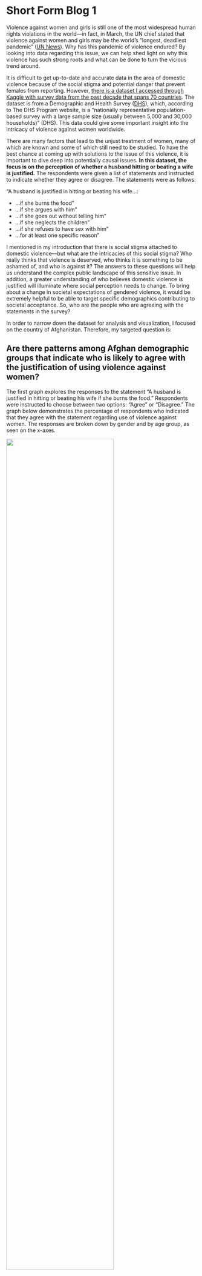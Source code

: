 # Short Form Blog 1
Violence against women and girls is still one of the most widespread human rights violations in the world––in fact, in March, the UN chief stated that violence against women and girls may be the world’s “longest, deadliest pandemic” ([UN News](https://news.un.org/en/story/2022/03/1114472
)). Why has this pandemic of violence endured? By looking into data regarding this issue, we can help shed light on why this violence has such strong roots and what can be done to turn the vicious trend around.

It is difficult to get up-to-date and accurate data in the area of domestic violence because of the social stigma and potential danger that prevent females from reporting. However, [there is a dataset I accessed through Kaggle with survey data from the past decade that spans 70 countries](https://www.kaggle.com/datasets/andrewmvd/violence-against-women-and-girls). The dataset is from a Demographic and Health Survey ([DHS](https://dhsprogram.com/data/data-collection.cfm
)), which, according to The DHS Program website, is a “nationally representative population-based survey with a large sample size (usually between 5,000 and 30,000 households)” (DHS). This data could give some important insight into the intricacy of violence against women worldwide.

There are many factors that lead to the unjust treatment of women, many of which are known and some of which still need to be studied. To have the best chance at coming up with solutions to the issue of this violence, it is important to dive deep into potentially causal issues. **In this dataset, the focus is on the perception of whether a husband hitting or beating a wife is justified.** The respondents were given a list of statements and instructed to indicate whether they agree or disagree. The statements were as follows:

“A husband is justified in hitting or beating his wife…:
* ...if she burns the food”
* ...if she argues with him”
* ...if she goes out without telling him”
* ...if she neglects the children”
* ...if she refuses to have sex with him”
* ...for at least one specific reason”

I mentioned in my introduction that there is social stigma attached to domestic violence––but what are the intricacies of this social stigma? Who really thinks that violence is deserved, who thinks it is something to be ashamed of, and who is against it? The answers to these questions will help us understand the complex public landscape of this sensitive issue. In addition, a greater understanding of who believes domestic violence is justified will illuminate where social perception needs to change. To bring about a change in societal expectations of gendered violence, it would be extremely helpful to be able to target specific demographics contributing to societal acceptance. So, who are the people who are agreeing with the statements in the survey?

In order to narrow down the dataset for analysis and visualization, I focused on the country of Afghanistan. Therefore, my targeted question is:

## Are there patterns among Afghan demographic groups that indicate who is likely to agree with the justification of using violence against women?

The first graph explores the responses to the statement  “A husband is justified in hitting or beating his wife if she burns the food.” Respondents were instructed to choose between two options: “Agree” or “Disagree.” The graph below demonstrates the percentage of respondents who indicated that they agree with the statement regarding use of violence against women. The responses are broken down by gender and by age group, as seen on the x-axes. 

<img src="https://user-images.githubusercontent.com/114178058/201834451-b5bf5b28-7c25-4e6c-8e48-3ca91128b4cb.png" width=75% height=75%>

We can see here that the group with the highest response rate is surprising––it’s females ages 35-49. And, overall, all of the female age groups have higher response rates than all of the male groups. The rate for females in the age group 35-49 is 18.8%, which means that almost 1 in every 5 women survey respondents in Afghanistan believe that a woman deserves to be hit or beat if they burn the food they are cooking. The highest rate of agreement among men in response to this question is in the age group 15-24, and the response rate is 9.4%, which is only half of the women’s rate. This means that in the two older men’s age groups, **the amount of men who agreed with the statement was less than half of that of women in the oldest age group.** This begins to show that the perception of violence against women may differ between genders, and may actually be justified in the minds of more women than men. 



The next graph shows the distribution of responses to the statement “A husband is justified in hitting or beating his wife if she goes out without telling him.” The responses are broken down by gender and by geographic demographic (i.e. whether the respondent lives in a rural or urban area.)

<img src="https://user-images.githubusercontent.com/114178058/201834429-8716da15-3469-4e52-bf77-349df71ca82d.png" width=75% height=75%>

Here we can see a much higher rate of responses than the rate of responses to the previous question. WIthin rural populations, over 60% of men and women agree that a woman going out without telling her husband means she deserves to be treated with violence. In both male and female populations, we see that a lower rate of respondents from urban areas agree with the statement. Between genders, the rates for women are, again, slightly higher in both geographic demographics than for men. A few takeaways can be made from this graph, one being that a woman going out without telling her husband is perceived to be a very justifiable reason for women to be treated with violence by their husbands. Next, we see that this justification is just as, if not more, rooted in female perception as in men’s. Finally, we see that this perception is heightened in rural areas.



The next graph displays the responses to the statement “A husband is justified in hitting or beating his wife if she refuses to have sex with him.” The responses are broken down, again, by gender, and also this time by education level. 

<img src="https://user-images.githubusercontent.com/114178058/201834439-f5caef3c-ad22-45f4-9216-8f90939f10c9.png" width=75% height=75%>

Here, we see that there is a pattern in education level. In general, it appears that the higher the education level of the respondent group, the lower the rate of agreement with the statement. We see the largest jump in reaction from women with a secondary education to women who have received a higher education: the data show that around 1 in 4 women with a secondary education believes in the justification of violence for refusal to have sex whereas just about 1 in 10 women with a high education think the same. 




The final graph shows the distribution of responses to the statement “A husband is justified in hitting or beating his wife if she neglects the children.” This graph is broken down by gender and age group.

<img src="https://user-images.githubusercontent.com/114178058/201834460-5cbe5665-48ec-4889-85ab-1eb09def763c.png" width=75% height=75%>

The graph displays the stark difference in gendered responses here. In every age group, about double the number of female respondents agree with the statement about the use of violence in response to the wife’s child neglect than men. 



Overall, there are several limitations with the data. There is no way to know that the men and women responding to these surveys were in complete privacy and able to respond fully honestly. Along with the possibility of response bias, there is always the possibility of survey error, and because I am accessing this dataset from Kaggle, I don’t have access to all of the information about how the survey was conducted and where the possible survey error might come from. 



Given the data that we have, the visualizations provided above begin to delve into the question “in what groups is the use of violence against women justified?”. Looking at the graphs above, we see that in general, there is more justification of violence against women among women. This can start to target efforts of education and cultural stigma change. Going further, we can look into specific populations of women based on demographics such as age, geographic demographic, and education level. Narrowing down the populations where the justification of violence is most prevalent can help target efforts to reverse this justification. While the ultimate goal would be to reduce all of the response levels for men and women down to zero, starting in areas where the data may indicate that the stigma is the worst could be an impactful strategy. Also, targeting these areas, we can look into other specific aspects of these populations’ lifestyles to see more causal attributes that may lead to the mindset of violence justification and make steps to reverse these causal attributes.





Sources Cited:

Data set from The DHS Program accessed through Kaggle: 

Larxel. “Violence against Women and Girls.” Kaggle, 12 May 2020, https://www.kaggle.com/datasets/andrewmvd/violence-against-women-and-girls. 

Other sources:
https://news.un.org/en/story/2022/03/1114472
https://dhsprogram.com/data/data-collection.cfm


